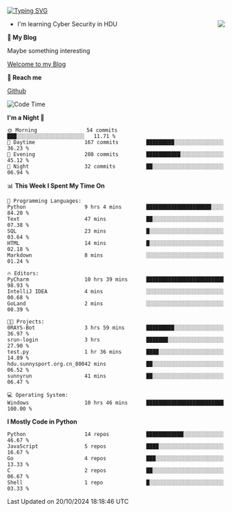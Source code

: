 [![Typing SVG](https://readme-typing-svg.herokuapp.com?font=Fira+Code&pause=1000&random=false&width=450&height=60&lines=Hello+%F0%9F%91%8B%F0%9F%8F%BB;I'm+JBNRZ)](https://git.io/typing-svg)

<a href="#">
  <img align="right" src="https://github-readme-stats.vercel.app/api?username=JBNRZ&show_icons=true&bg_color=15,f2f7fd,E0EAFC" />
</a>

- I'm learning Cyber Security in HDU

 **🌱 My Blog**

Maybe something interesting

[Welcome to my Blog](https://jbnrz.com.cn/)

 **💬 Reach me** 

[Github](https://github.com/JBNRZ)


<!--START_SECTION:waka-->
![Code Time](http://img.shields.io/badge/Code%20Time-708%20hrs%2021%20mins-blue)

**I'm a Night 🦉** 

```text
🌞 Morning                54 commits          ███░░░░░░░░░░░░░░░░░░░░░░   11.71 % 
🌆 Daytime                167 commits         █████████░░░░░░░░░░░░░░░░   36.23 % 
🌃 Evening                208 commits         ███████████░░░░░░░░░░░░░░   45.12 % 
🌙 Night                  32 commits          ██░░░░░░░░░░░░░░░░░░░░░░░   06.94 % 
```


📊 **This Week I Spent My Time On** 

```text
💬 Programming Languages: 
Python                   9 hrs 4 mins        █████████████████████░░░░   84.20 % 
Text                     47 mins             ██░░░░░░░░░░░░░░░░░░░░░░░   07.38 % 
SQL                      23 mins             █░░░░░░░░░░░░░░░░░░░░░░░░   03.64 % 
HTML                     14 mins             █░░░░░░░░░░░░░░░░░░░░░░░░   02.18 % 
Markdown                 8 mins              ░░░░░░░░░░░░░░░░░░░░░░░░░   01.24 % 

🔥 Editors: 
PyCharm                  10 hrs 39 mins      █████████████████████████   98.93 % 
IntelliJ IDEA            4 mins              ░░░░░░░░░░░░░░░░░░░░░░░░░   00.68 % 
GoLand                   2 mins              ░░░░░░░░░░░░░░░░░░░░░░░░░   00.39 % 

🐱‍💻 Projects: 
0RAYS-Bot                3 hrs 59 mins       █████████░░░░░░░░░░░░░░░░   36.97 % 
srun-login               3 hrs               ███████░░░░░░░░░░░░░░░░░░   27.90 % 
test.py                  1 hr 36 mins        ████░░░░░░░░░░░░░░░░░░░░░   14.89 % 
hdu.sunnysport.org.cn_80042 mins             ██░░░░░░░░░░░░░░░░░░░░░░░   06.52 % 
sunnyrun                 41 mins             ██░░░░░░░░░░░░░░░░░░░░░░░   06.47 % 

💻 Operating System: 
Windows                  10 hrs 46 mins      █████████████████████████   100.00 % 
```

**I Mostly Code in Python** 

```text
Python                   14 repos            ████████████░░░░░░░░░░░░░   46.67 % 
JavaScript               5 repos             ████░░░░░░░░░░░░░░░░░░░░░   16.67 % 
Go                       4 repos             ███░░░░░░░░░░░░░░░░░░░░░░   13.33 % 
C                        2 repos             ██░░░░░░░░░░░░░░░░░░░░░░░   06.67 % 
Shell                    1 repo              █░░░░░░░░░░░░░░░░░░░░░░░░   03.33 % 
```




 Last Updated on 20/10/2024 18:18:46 UTC
<!--END_SECTION:waka-->
